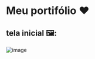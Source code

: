 # Meu portifólio ❤️

## tela inicial 🖼️: 

![image](https://github.com/Karolayne-silva/meu-portifolio-karolayne/assets/96891482/6d072567-13ee-4974-8084-7bc57a881f95)

